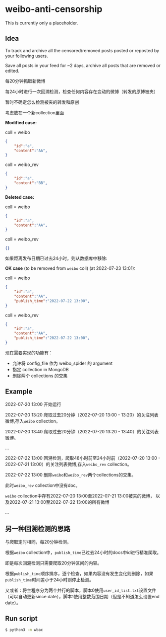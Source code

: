# weibo-anti-censorship
This is currently only a placeholder.

## Idea
To track and archive all the censored/removed posts posted or reposted by your following users.

Save all posts in your feed for ~2 days, archive all posts that are removed or edited.

每20分钟抓取新微博

每24小时进行一次回溯检测，检查任何内容存在变动的微博（转发的原博被夹）

暂时不确定怎么检测被夹的转发和原创

考虑放在一个新collection里面

**Modified case:**

coll = weibo
```json
{
    "id":"a",
    "content":"AA",
}
```
coll = weibo_rev
```json
{
    "id":"a",
    "content":"BB",
}
```

**Deleted case:**

coll = weibo
```json
{
    "id":"a",
    "content":"AA",
}
```

coll = weibo_rev
```json
{}
```
如果距离发布日期已过去24小时，则从数据库中移除:

**OK case** (to be removed from `weibo` coll) (at 2022-07-23 13:01):

coll = weibo
```json
{
    "id":"a",
    "content":"AA",
    "publish_time":"2022-07-22 13:00",
}
```

coll = weibo_rev
```json
{
    "id":"a",
    "content":"AA",
    "publish_time":"2022-07-22 13:00",
}
```

现在需要实现的功能有：
- 允许将 config_file 作为 weibo_spider 的 argument
- 指定 collection in MongoDB
- 删除两个 collections 的交集


## Example

2022-07-20 13:00 开始运行

2022-07-20 13:20 爬取过去20分钟（2022-07-20 13:00 - 13:20）的关注列表微博,存入`weibo` collection。

2022-07-20 13:40 爬取过去20分钟（2022-07-20 13:20 - 13:40）的关注列表微博。

...

2022-07-22 13:00 回溯检测，爬取48小时前至24小时前（2022-07-20 13:00 - 2022-07-21 13:00）的关注列表微博,存入`weibo_rev` collection。

2022-07-22 13:00 删除`weibo`和`weibo_rev`两个collections的交集。

此时`weibo_rev` collection中没有doc。

`weibo` collection中存有2022-07-20 13:00至2022-07-21 13:00被夹的微博，
以及2022-07-21 13:00至2022-07-22 13:00的所有微博

...


## 另一种回溯检测的思路

与爬取定时相同，每20分钟检测。

根据`weibo` collection中，`publish_time`已过去24小时的docs中id进行精准爬取。

即是每次回溯检测只需要爬取20分钟区间的内容。

根据`publish_time`顺序排序，逐个检查，如果内容没有发生变化则删除，如果`publish_time`时间差小于24小时则停止检测。

又或者：将主程序分为两个并行的脚本，脚本0使用`user_id_list.txt`设置文件（可以自动更新since date），脚本1使用整数范围日期（但是不知道怎么设置end date）。


## Run script

```bash
$ python3 -m wbac
```